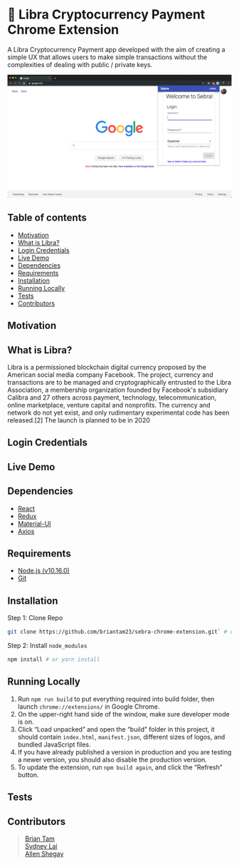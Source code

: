 # 🦓 Libra Cryptocurrency Payment Chrome Extension

A Libra Cryptocurrency Payment app developed with the aim of creating a simple UX that allows users to make simple transactions without the complexities of dealing with public / private keys.

![Auth page screenshot](./public/screenshots/auth_page.png)

## Table of contents
* [Motivation](#motivation)
* [What is Libra?](#what-is-twilio?)
* [Login Credentials](#login-credentials)
* [Live Demo](#live-demo)
* [Dependencies](#dependencies)
* [Requirements](#requirements)
* [Installation](#installation)
* [Running Locally](#running-locally)
* [Tests](#tests)
* [Contributors](#contributors)

## Motivation

## What is Libra?
Libra is a permissioned blockchain digital currency proposed by the American social media company Facebook. The project, currency and transactions are to be managed and cryptographically entrusted to the Libra Association, a membership organization founded by Facebook's subsidiary Calibra and 27 others across payment, technology, telecommunication, online marketplace, venture capital and nonprofits. The currency and network do not yet exist, and only rudimentary experimental code has been released.[2] The launch is planned to be in 2020

## Login Credentials

## Live Demo

## Dependencies
* [React](https://reactjs.org)
* [Redux](https://redux.js.org)
* [Material-UI](https://material-ui.com/)
* [Axios](https://github.com/axios/axios)

## Requirements
* [Node.js (v10.16.0)](https://nodejs.org/en/)
* [Git](https://git-scm.com/downloads)

## Installation
Step 1: Clone Repo
```sh
git clone https://github.com/briantam23/sebra-chrome-extension.git` # or clone your own fork
```

Step 2: Install `node_modules`
```sh
npm install # or yarn install
```

## Running Locally
1. Run `npm run build` to put everything required into build folder, then launch `chrome://extensions/` in Google Chrome.
2. On the upper-right hand side of the window, make sure developer mode is on.
3. Click “Load unpacked” and open the “build” folder in this project, it should contain `index.html`, `manifest.json`, different sizes of logos, and bundled JavaScript files.
4. If you have already published a version in production and you are testing a newer version, you should also disable the production version.
5. To update the extension, run `npm build again`, and click the “Refresh” button.

## Tests

## Contributors

> [Brian Tam](https://github.com/briantam23) <br/>
> [Sydney Lai](https://github.com/sydneylai) <br/>
> [Allen Shegay](https://github.com/jnsead)